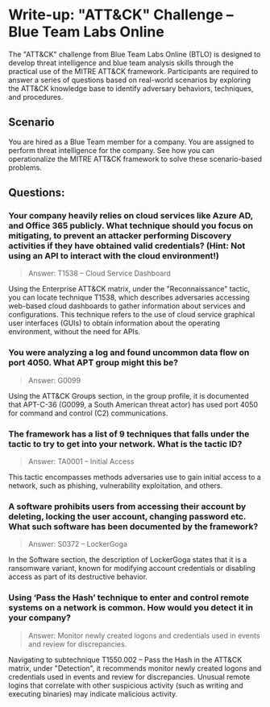 # Write-up: "ATT&CK" Challenge – Blue Team Labs Online

The "ATT&CK" challenge from Blue Team Labs Online (BTLO) is designed to develop threat intelligence and blue team analysis skills through the practical use of the MITRE ATT&CK framework. Participants are required to answer a series of questions based on real-world scenarios by exploring the ATT&CK knowledge base to identify adversary behaviors, techniques, and procedures.

## Scenario

You are hired as a Blue Team member for a company. You are assigned to perform threat intelligence for the company. See how you can operationalize the MITRE ATT&CK framework to solve these scenario-based problems.

## Questions:

### Your company heavily relies on cloud services like Azure AD, and Office 365 publicly. What technique should you focus on mitigating, to prevent an attacker performing Discovery activities if they have obtained valid credentials? (Hint: Not using an API to interact with the cloud environment!) 

> Answer: T1538 – Cloud Service Dashboard

Using the Enterprise ATT&CK matrix, under the "Reconnaissance" tactic, you can locate technique T1538, which describes adversaries accessing web-based cloud dashboards to gather information about services and configurations. This technique refers to the use of cloud service graphical user interfaces (GUIs) to obtain information about the operating environment, without the need for APIs.

### You were analyzing a log and found uncommon data flow on port 4050. What APT group might this be?

> Answer: G0099

Using the ATT&CK Groups section, in the group profile, it is documented that APT-C-36 (G0099, a South American threat actor) has used port 4050 for command and control (C2) communications.

### The framework has a list of 9 techniques that falls under the tactic to try to get into your network. What is the tactic ID? 

> Answer: TA0001 – Initial Access

This tactic encompasses methods adversaries use to gain initial access to a network, such as phishing, vulnerability exploitation, and others.

### A software prohibits users from accessing their account by deleting, locking the user account, changing password etc. What such software has been documented by the framework?

> Answer: S0372 – LockerGoga

In the Software section, the description of LockerGoga states that it is a ransomware variant, known for modifying account credentials or disabling access as part of its destructive behavior.

### Using ‘Pass the Hash’ technique to enter and control remote systems on a network is common. How would you detect it in your company? 

> Answer: Monitor newly created logons and credentials used in events and review for discrepancies.

Navigating to subtechnique T1550.002 – Pass the Hash in the ATT&CK matrix, under "Detection", it recommends monitor newly created logons and credentials used in events and review for discrepancies. Unusual remote logins that correlate with other suspicious activity (such as writing and executing binaries) may indicate malicious activity.

